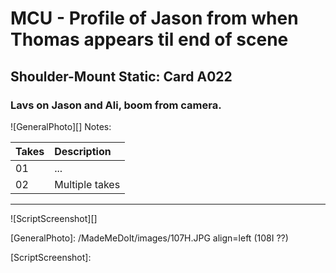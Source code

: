 # MCU - Profile of Jason from when Thomas appears til end of scene

## Shoulder-Mount Static: Card A022

### Lavs on Jason and Ali, boom from camera.

![GeneralPhoto][]
Notes: 

| Takes | Description |
|:---|:----|
| 01 | ... |
| 02 | Multiple takes |

----

![ScriptScreenshot][]


[GeneralPhoto]:  /MadeMeDoIt/images/107H.JPG align=left
(108I ??)

[ScriptScreenshot]: 